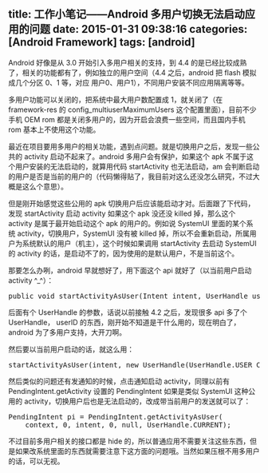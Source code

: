 title: 工作小笔记——Android 多用户切换无法启动应用的问题
date: 2015-01-31 09:38:16
categories: [Android Framework]
tags: [android]
---

Android 好像是从 3.0 开始引入多用户相关的支持，到 4.4 的是已经比较成熟了，相关的功能都有了，例如独立的用户空间（4.4 之后，android 把 flash 模拟成几个分区 0、1 等，对应 用户0、用户1），不同用户安装不同应用隔离等等。

多用户功能可以关闭的，把系统中最大用户数配置成 1，就关闭了（在 framework-res 的  config_multiuserMaximumUsers 这个配置里面），目前不少手机 OEM rom 都是关闭多用户的，因为开启会浪费一些空间，而且国内手机 rom 基本上不使用这个功能。

最近在项目要用多用户的相关功能，遇到点问题。就是切换用户之后，发现一些公共的 activity 启动不起来了。android 多用户会有保护，如果这个 apk 不属于这个用户安装的无法启动的，就算用代码 startActivity 也无法启动，am 会判断启动的用户是否是当前的用户的（代码懒得贴了，我目前对这么还没怎么研究，不过大概是这么个意思）。

但是刚开始感觉这些公用的 apk 切换用户后应该能启动才对。后面跟了下代码，发现 startActivity 启动 activity 如果这个 apk 没还没 killed 掉，那么这个 activity 是属于最开始启动这个 apk 的用户的。例如说 SystemUI 里面的某个系统 activity，切换用户，SystemUI 没有被 killed 掉，所以不会重新启动，所属用户为系统默认的用户（机主），这个时候如果调用 startActivity 去启动 SystemUI 的 activity 的话，是启动不了的，因为使用的是默认用户，不是当前这个。

那要怎么办咧，android 早就想好了，用下面这个 api 就好了（以当前用户启动 activity ^_^）：

<pre config="brush:bash;toolbar:false;">
public void startActivityAsUser(Intent intent, UserHandle user)
</pre>

后面有个 UserHandle 的参数，话说以前接触 4.2 之后，发现很多 api 多了个 UserHandle， userID 的东西，刚开始不知道是干什么用的，现在明白了，android 为了多用户支持，大开刀啊。

然后要以当前用户启动的话，就这么用：

<pre config="brush:bash;toolbar:false;">
startActivityAsUser(intent, new UserHandle(UserHandle.USER_CURRENT));
</pre>


然后类似的问题还有发通知的时候，点击通知启动 activity，同理以前有 PendingIntent.getActivity 设置的 PendingIntent 如果是类似 SystemUI 这种公用的 activity，切换用户后也是无法启动的，改成带当前用户的发送就可以了：

<pre config="brush:bash;toolbar:false;">
PendingIntent pi = PendingIntent.getActivityAsUser(
	context, 0, intent, 0, null, UserHandle.CURRENT);
</pre>

不过目前多用户相关的接口都是 hide 的，所以普通应用不需要关注这些东西，但是如果改系统里面的东西就需要注意下这方面的问题哦。当然如果压根不用多用户的话，可以无视。


